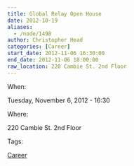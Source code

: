 ```yaml
---
title: Global Relay Open House
date: 2012-10-19
aliases:
  - /node/1498
author: Christopher Head
categories: [Career]
start_date: 2012-11-06 16:30:00
end_date: 2012-11-06 18:00:00
raw_location: 220 Cambie St. 2nd Floor
---
```


When: 

Tuesday, November 6, 2012 - 16:30

Where: 

220 Cambie St. 2nd Floor

Tags: 

[Career](/career)

